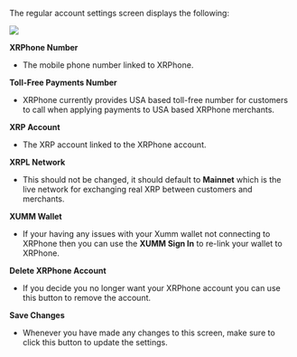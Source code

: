 The regular account settings screen displays the following:

<img src="https://files.readme.io/a5dc0ad-Screen_Shot_2022-07-23_at_4.49.18_PM.png" class="border" />

**XRPhone Number**
- The mobile phone number linked to XRPhone. 

**Toll-Free Payments Number**
- XRPhone currently provides USA based toll-free number for customers to call when applying payments to USA based XRPhone merchants.

**XRP Account**
- The XRP account linked to the XRPhone account.

**XRPL Network**
- This should not be changed, it should default to **Mainnet** which is the live network for exchanging real XRP between customers and merchants.

**XUMM Wallet** 
- If your having any issues with your Xumm wallet not connecting to XRPhone then you can use the **XUMM Sign In** to re-link your wallet to XRPhone.

**Delete XRPhone Account**
- If you decide you no longer want your XRPhone account you can use this button to remove the account.

**Save Changes**
- Whenever you have made any changes to this screen, make sure to click this button to update the settings.